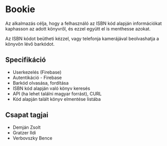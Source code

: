 # Bookie

<p>Az alkalmazás célja, hogy a felhasználó az ISBN kód alapján információkat kaphasson az adott könyvről, 
és ezzel együtt el is menthesse azokat.</p>
<p>Az ISBN kódot beütheti kézzel, vagy telefonja kamerájával beolvashatja a könyvön lévő barkódot.</p>

## Specifikáció
* Userkezelés (Firebase)
* Autentikáció - Firebase
* Barkód olvasása, fordítása
* ISBN kód alapján való könyv keresés
* API (ha lehet találni magyar forrást), CURL
* Kód alapján talált könyv elmentése listába

## Csapat tagjai
* Demján Zsolt
* Gratzer Ildi
* Verbovszky Bence
